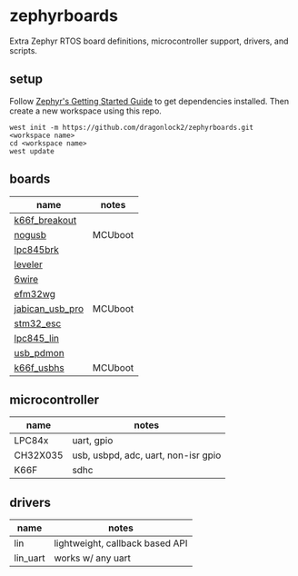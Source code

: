 # zephyrboards

Extra Zephyr RTOS board definitions, microcontroller support, drivers, and scripts.

## setup

Follow [Zephyr's Getting Started Guide](https://docs.zephyrproject.org/latest/getting_started/index.html) to get dependencies installed. Then create a new workspace using this repo.

```
west init -m https://github.com/dragonlock2/zephyrboards.git <workspace name>
cd <workspace name>
west update
```

## boards

| name | notes |
| ---- | ----- |
| [k66f_breakout](https://matthewtran.dev/2021/08/k66f-breakout/) | |
| [nogusb](https://github.com/dragonlock2/kicadboards/tree/main/projects/NOGUSB) | MCUboot |
| [lpc845brk](https://www.nxp.com/products/processors-and-microcontrollers/arm-microcontrollers/general-purpose-mcus/lpc800-cortex-m0-plus-/lpc845-breakout-board-for-lpc84x-family-mcus:LPC845-BRK) | |
| [leveler](https://github.com/berkeleyauv/electrical_training) | |
| [6wire](https://matthewtran.dev/2022/05/6wire) | |
| [efm32wg](https://github.com/dragonlock2/kicadboards/tree/main/breakouts/efm32wg) | |
| [jabican_usb_pro](https://matthewtran.dev/2022/12/jabican-usb-pro) | MCUboot |
| [stm32_esc](https://matthewtran.dev/2022/12/stm32-esc) | |
| [lpc845_lin](https://github.com/dragonlock2/kicadboards/tree/main/breakouts/lpc845_lin) | |
| [usb_pdmon](https://github.com/dragonlock2/kicadboards/tree/main/breakouts/usb_pdmon) | |
| [k66f_usbhs](https://matthewtran.dev/2024/06/k66f_usbhs) | MCUboot |

## microcontroller

| name | notes |
| ---- | ----- |
| LPC84x | uart, gpio |
| CH32X035 | usb, usbpd, adc, uart, non-isr gpio |
| K66F | sdhc |

## drivers

| name | notes |
| ---- | ----- |
| lin | lightweight, callback based API |
| lin_uart | works w/ any uart |
